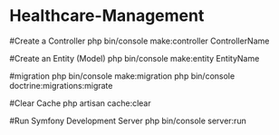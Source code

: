 # Healthcare-Management

#Create a Controller
php bin/console make:controller ControllerName

#Create an Entity (Model)
php bin/console make:entity EntityName

#migration
php bin/console make:migration
php bin/console doctrine:migrations:migrate

#Clear Cache
php artisan cache:clear

#Run Symfony Development Server
php bin/console server:run
